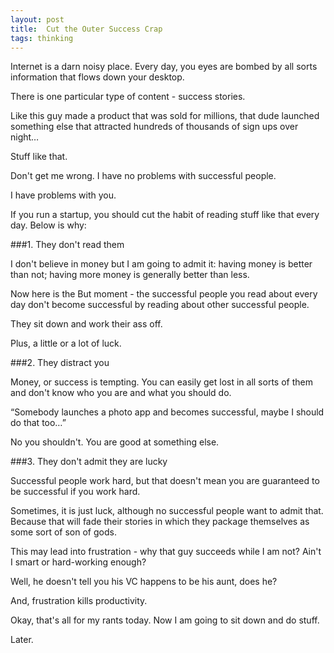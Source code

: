```yaml
---
layout: post
title:  Cut the Outer Success Crap
tags: thinking
---
```

Internet is a darn noisy place. Every day, you eyes are bombed by all sorts information that flows down your desktop.

There is one particular type of content - success stories.

Like this guy made a product that was sold for millions, that dude launched something else that attracted hundreds of thousands of sign ups over night…

Stuff like that.

Don't get me wrong. I have no problems with successful people.

I have problems with you.

If you run a startup, you should cut the habit of reading stuff like that every day. Below is why:

###1\. They don't read them

I don't believe in money but I am going to admit it: having money is better than not; having more money is generally better than less.

Now here is the But moment - the successful people you read about every day don't become successful by reading about other successful people.

They sit down and work their ass off.

Plus, a little or a lot of luck.

###2. They distract you

Money, or success is tempting. You can easily get lost in all sorts of them and don't know who you are and what you should do.

“Somebody launches a photo app and becomes successful, maybe I should do that too…”

No you shouldn't. You are good at something else.

###3. They don't admit they are lucky

Successful people work hard, but that doesn't mean you are guaranteed to be successful if you work hard.

Sometimes, it is just luck, although no successful people want to admit that. Because that will fade their stories in which they package themselves as some sort of son of gods.

This may lead into frustration - why that guy succeeds while I am not? Ain't I smart or hard-working enough?

Well, he doesn't tell you his VC happens to be his aunt, does he?

And, frustration kills productivity.

Okay, that's all for my rants today. Now I am going to sit down and do stuff.

Later.
